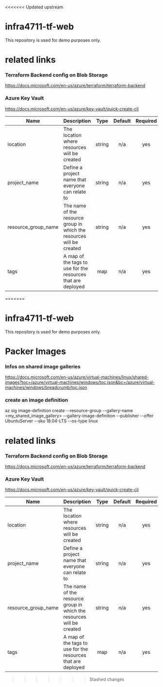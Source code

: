 <<<<<<< Updated upstream
# infra4711-tf-web

This repository is used for demo purposes only.

# related links


### Terraform Backend config on Blob Storage
https://docs.microsoft.com/en-us/azure/terraform/terraform-backend

### Azure Key Vault
https://docs.microsoft.com/en-us/azure/key-vault/quick-create-cli

| Name | Description | Type | Default | Required |
|------|-------------|:----:|:-----:|:-----:|
| location | The location where resources will be created | string | n/a | yes |
| project\_name | Define a project name that everyone can relate to | string | n/a | yes |
| resource\_group\_name | The name of the resource group in which the resources will be created | string | n/a | yes |
| tags | A map of the tags to use for the resources that are deployed | map | n/a | yes |
=======
# infra4711-tf-web

This repository is used for demo purposes only.


# Packer Images

### Infos on shared image galleries
https://docs.microsoft.com/en-us/azure/virtual-machines/linux/shared-images?toc=/azure/virtual-machines/windows/toc.json&bc=/azure/virtual-machines/windows/breadcrumb/toc.json

### create an image definition
az sig image-definition create --resource-group <my-rg> --gallery-name <my_shared_image_gallery> --gallery-image-definition <my-ubuntu18> --publisher <company> --offer UbuntuServer --sku 18.04-LTS --os-type linux


# related links


### Terraform Backend config on Blob Storage
https://docs.microsoft.com/en-us/azure/terraform/terraform-backend

### Azure Key Vault
https://docs.microsoft.com/en-us/azure/key-vault/quick-create-cli

| Name | Description | Type | Default | Required |
|------|-------------|:----:|:-----:|:-----:|
| location | The location where resources will be created | string | n/a | yes |
| project\_name | Define a project name that everyone can relate to | string | n/a | yes |
| resource\_group\_name | The name of the resource group in which the resources will be created | string | n/a | yes |
| tags | A map of the tags to use for the resources that are deployed | map | n/a | yes |
>>>>>>> Stashed changes
